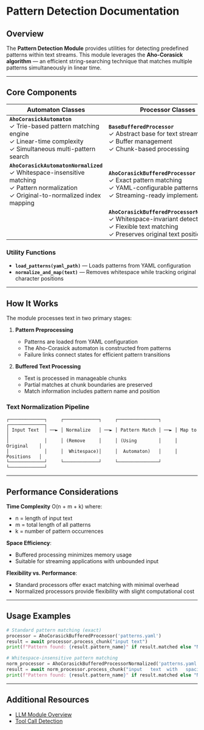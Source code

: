 # Pattern Detection Documentation

## Overview

The **Pattern Detection Module** provides utilities for detecting predefined patterns within text streams. This module leverages the **Aho-Corasick algorithm** — an efficient string-searching technique that matches multiple patterns simultaneously in linear time.

---

## Core Components

| Automaton Classes | Processor Classes |
|-------------------|-------------------|
| **`AhoCorasickAutomaton`**<br>✓ Trie-based pattern matching engine<br>✓ Linear-time complexity<br>✓ Simultaneous multi-pattern search | **`BaseBufferedProcessor`**<br>✓ Abstract base for text streaming<br>✓ Buffer management<br>✓ Chunk-based processing |
| **`AhoCorasickAutomatonNormalized`**<br>✓ Whitespace-insensitive matching<br>✓ Pattern normalization<br>✓ Original-to-normalized index mapping | **`AhoCorasickBufferedProcessor`**<br>✓ Exact pattern matching<br>✓ YAML-configurable patterns<br>✓ Streaming-ready implementation |
| | **`AhoCorasickBufferedProcessorNormalized`**<br>✓ Whitespace-invariant detection<br>✓ Flexible text matching<br>✓ Preserves original text positions |

### Utility Functions

* **`load_patterns(yaml_path)`** — Loads patterns from YAML configuration
* **`normalize_and_map(text)`** — Removes whitespace while tracking original character positions

---

## How It Works

The module processes text in two primary stages:

1. **Pattern Preprocessing**
     - Patterns are loaded from YAML configuration
     - The Aho-Corasick automaton is constructed from patterns
     - Failure links connect states for efficient pattern transitions

2. **Buffered Text Processing**
     - Text is processed in manageable chunks
     - Partial matches at chunk boundaries are preserved
     - Match information includes pattern name and position

### Text Normalization Pipeline

```
┌─────────────┐     ┌─────────────┐     ┌───────────────┐     ┌─────────────┐
│ Input Text  │ ──► │ Normalize   │ ──► │ Pattern Match │ ──► │ Map to      │
│             │     │ (Remove     │     │ (Using        │     │ Original    │
│             │     │  Whitespace)│     │  Automaton)   │     │ Positions   │
└─────────────┘     └─────────────┘     └───────────────┘     └─────────────┘
```

---

## Performance Considerations

**Time Complexity** O(n + m + k) where:

  * n = length of input text
  * m = total length of all patterns
  * k = number of pattern occurrences

**Space Efficiency**:

  * Buffered processing minimizes memory usage
  * Suitable for streaming applications with unbounded input

**Flexibility vs. Performance**:

  * Standard processors offer exact matching with minimal overhead
  * Normalized processors provide flexibility with slight computational cost

---

## Usage Examples

```python
# Standard pattern matching (exact)
processor = AhoCorasickBufferedProcessor('patterns.yaml')
result = await processor.process_chunk("input text")
print(f"Pattern found: {result.pattern_name}" if result.matched else "No match")

# Whitespace-insensitive pattern matching
norm_processor = AhoCorasickBufferedProcessorNormalized('patterns.yaml')
result = await norm_processor.process_chunk("input   text  with   spacing")
print(f"Pattern found: {result.pattern_name}" if result.matched else "No match")
```

---

## Additional Resources
* [LLM Module Overview](../index.md)
* [Tool Call Detection](../tool_detection/index.md)